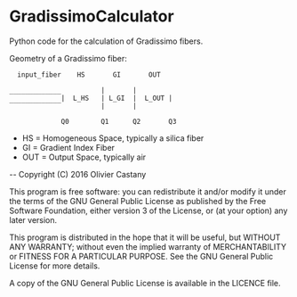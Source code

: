 GradissimoCalculator
====================

Python code for the calculation of Gradissimo fibers.

Geometry of a Gradissimo fiber:
        
      input_fiber    HS       GI       OUT
        
    _____________          |       |         
                 |  L_HS   | L_GI  |  L_OUT | 
    ‾‾‾‾‾‾‾‾‾‾‾‾‾          |       |       
                         
                 Q0        Q1      Q2       Q3

* HS = Homogeneous Space, typically a silica fiber
* GI = Gradient Index Fiber
* OUT = Output Space, typically air

-- 
Copyright (C) 2016 Olivier Castany

This program is free software: you can redistribute it and/or modify
it under the terms of the GNU General Public License as published by
the Free Software Foundation, either version 3 of the License, or
(at your option) any later version.

This program is distributed in the hope that it will be useful,
but WITHOUT ANY WARRANTY; without even the implied warranty of
MERCHANTABILITY or FITNESS FOR A PARTICULAR PURPOSE.  See the
GNU General Public License for more details.

A copy of the GNU General Public License is available in the LICENCE file.


